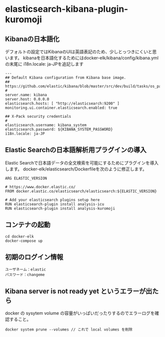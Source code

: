 # elasticsearch-kibana-plugin-kuromoji

## Kibanaの日本語化
デフォルトの設定ではKibanaのUIは英語表記のため、少しとっつきにくいと思います。
kibanaを日本語化するためにはdocker-elk/kibana/config/kibana.ymlの末尾に
i18n.locale: ja-JPを追記します
```
---
## Default Kibana configuration from Kibana base image.
## https://github.com/elastic/kibana/blob/master/src/dev/build/tasks/os_packages/docker_generator/templates/kibana_yml.template.ts
#
server.name: kibana
server.host: 0.0.0.0
elasticsearch.hosts: [ "http://elasticsearch:9200" ]
monitoring.ui.container.elasticsearch.enabled: true

## X-Pack security credentials
#
elasticsearch.username: kibana_system
elasticsearch.password: ${KIBANA_SYSTEM_PASSWORD}
i18n.locale: ja-JP
```

## Elastic Searchの日本語解析用プラグインの導入
Elastic Searchで日本語データの全文検索を可能にするためにプラグインを導入します。
docker-elk/elasticsearch/Dockerfileを次のように修正します。
```
ARG ELASTIC_VERSION

# https://www.docker.elastic.co/
FROM docker.elastic.co/elasticsearch/elasticsearch:${ELASTIC_VERSION}

# Add your elasticsearch plugins setup here
RUN elasticsearch-plugin install analysis-icu
RUN elasticsearch-plugin install analysis-kuromoji
```

## コンテナの起動
```
cd docker-elk
docker-compose up
```

## 初期のログイン情報
```
ユーザネーム：elastic
パスワード：changeme
```

## Kibana server is not ready yet というエラーが出たら
docker の sysytem volume の容量がいっぱいだったりするのでエラーログを確認すること。

```
docker system prune --volumes // これで local volumes を削除
```
